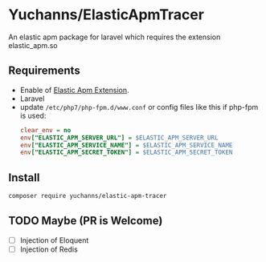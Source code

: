 # Yuchanns/ElasticApmTracer

An elastic apm package for laravel which requires the extension elastic_apm.so

## Requirements
* Enable of [Elastic Apm Extension](https://github.com/elastic/apm-agent-php).
* Laravel
* update `/etc/php7/php-fpm.d/www.conf` or config files like this if php-fpm is used:
    ```ini
    clear_env = no
    env["ELASTIC_APM_SERVER_URL"] = $ELASTIC_APM_SERVER_URL
    env["ELASTIC_APM_SERVICE_NAME"] = $ELASTIC_APM_SERVICE_NAME
    env["ELASTIC_APM_SECRET_TOKEN"] = $ELASTIC_APM_SECRET_TOKEN
    ```
## Install
```bash
composer require yuchanns/elastic-apm-tracer
```

## TODO Maybe (**PR is Welcome**)
- [ ] Injection of Eloquent
- [ ] Injection of Redis
